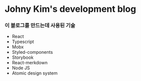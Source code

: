 # Johny Kim's development blog

### 이 블로그를 만드는데 사용된 기술

- React
- Typescript
- Mobx
- Styled-components
- Storybook
- React-merkdown
- Node JS
- Atomic design system